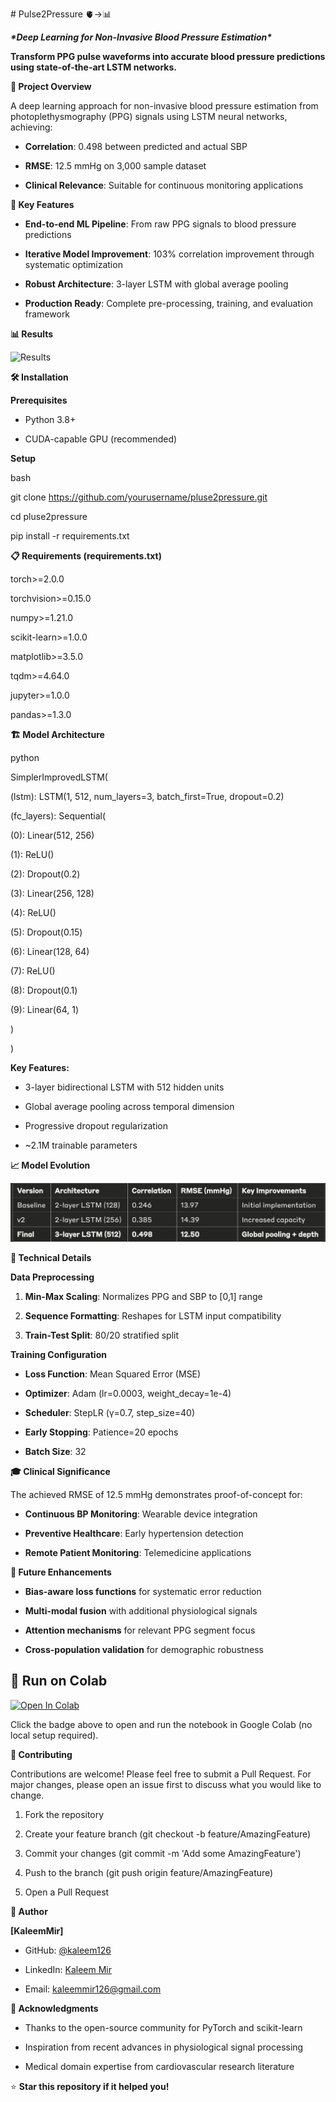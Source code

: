 \# Pulse2Pressure 🫀→📊

***\*Deep Learning for Non-Invasive Blood Pressure Estimation\****

**Transform PPG pulse waveforms into accurate blood pressure predictions
using state-of-the-art LSTM networks.**

**🎯 Project Overview**

A deep learning approach for non-invasive blood pressure estimation from
photoplethysmography (PPG) signals using LSTM neural networks,
achieving:

- **Correlation**: 0.498 between predicted and actual SBP

- **RMSE**: 12.5 mmHg on 3,000 sample dataset

- **Clinical Relevance**: Suitable for continuous monitoring
  applications

**🚀 Key Features**

- **End-to-end ML Pipeline**: From raw PPG signals to blood pressure
  predictions

- **Iterative Model Improvement**: 103% correlation improvement through
  systematic optimization

- **Robust Architecture**: 3-layer LSTM with global average pooling

- **Production Ready**: Complete pre-processing, training, and
  evaluation framework

**📊 Results**

![Results](results/plots/results.png)


**🛠️ Installation**

**Prerequisites**

- Python 3.8+

- CUDA-capable GPU (recommended)

**Setup**

bash

git clone https://github.com/yourusername/pluse2pressure.git

cd pluse2pressure

pip install -r requirements.txt

**📋 Requirements (requirements.txt)**

torch\>=2.0.0

torchvision\>=0.15.0

numpy\>=1.21.0

scikit-learn\>=1.0.0

matplotlib\>=3.5.0

tqdm\>=4.64.0

jupyter\>=1.0.0

pandas\>=1.3.0


**🏗️ Model Architecture**

python

SimplerImprovedLSTM(

(lstm): LSTM(1, 512, num_layers=3, batch_first=True, dropout=0.2)

(fc_layers): Sequential(

(0): Linear(512, 256)

(1): ReLU()

(2): Dropout(0.2)

(3): Linear(256, 128)

(4): ReLU()

(5): Dropout(0.15)

(6): Linear(128, 64)

(7): ReLU()

(8): Dropout(0.1)

(9): Linear(64, 1)

)

)

**Key Features:**

- 3-layer bidirectional LSTM with 512 hidden units

- Global average pooling across temporal dimension

- Progressive dropout regularization

- \~2.1M trainable parameters

**📈 Model Evolution**

![Model Evolution](results/ModelEvolution.png)


**🔬 Technical Details**

**Data Preprocessing**

1.  **Min-Max Scaling**: Normalizes PPG and SBP to \[0,1\] range

2.  **Sequence Formatting**: Reshapes for LSTM input compatibility

3.  **Train-Test Split**: 80/20 stratified split

**Training Configuration**

- **Loss Function**: Mean Squared Error (MSE)

- **Optimizer**: Adam (lr=0.0003, weight_decay=1e-4)

- **Scheduler**: StepLR (γ=0.7, step_size=40)

- **Early Stopping**: Patience=20 epochs

- **Batch Size**: 32

**🎓 Clinical Significance**

The achieved RMSE of 12.5 mmHg demonstrates proof-of-concept for:

- **Continuous BP Monitoring**: Wearable device integration

- **Preventive Healthcare**: Early hypertension detection

- **Remote Patient Monitoring**: Telemedicine applications

**🚧 Future Enhancements**

- **Bias-aware loss functions** for systematic error reduction

- **Multi-modal fusion** with additional physiological signals

- **Attention mechanisms** for relevant PPG segment focus

- **Cross-population validation** for demographic robustness

## 🚀 Run on Colab

[![Open In Colab](https://colab.research.google.com/assets/colab-badge.svg)](https://github.com/kaleem126/pulse2pressure/blob/master/notebooks/Pluse2Pressure1.ipynb)

Click the badge above to open and run the notebook in Google Colab (no local setup required).


**🤝 Contributing**

Contributions are welcome! Please feel free to submit a Pull Request.
For major changes, please open an issue first to discuss what you would
like to change.

1.  Fork the repository

2.  Create your feature branch (git checkout -b feature/AmazingFeature)

3.  Commit your changes (git commit -m \'Add some AmazingFeature\')

4.  Push to the branch (git push origin feature/AmazingFeature)

5.  Open a Pull Request


**👤 Author**

**\[KaleemMir\]**

- GitHub: [\@kaleem126](https://github.com/kaleem126)

- LinkedIn: [Kaleem
  Mir](https://www.linkedin.com/in/kaleem-mir-bb5a2828a/)

- Email: kaleemmir126@gmail.com

**🙏 Acknowledgments**

- Thanks to the open-source community for PyTorch and scikit-learn

- Inspiration from recent advances in physiological signal processing

- Medical domain expertise from cardiovascular research literature

⭐ **Star this repository if it helped you!**
